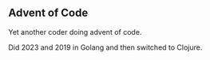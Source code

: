 ## Advent of Code

Yet another coder doing advent of code.

Did 2023 and 2019 in Golang and then switched to Clojure.
